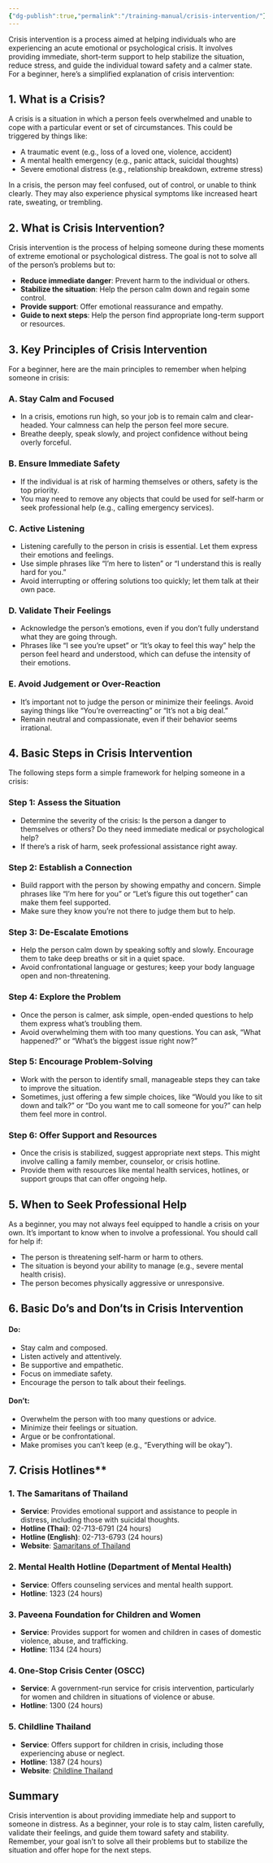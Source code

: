 ```yaml
---
{"dg-publish":true,"permalink":"/training-manual/crisis-intervention/"}
---
```


Crisis intervention is a process aimed at helping individuals who are experiencing an acute emotional or psychological crisis. It involves providing immediate, short-term support to help stabilize the situation, reduce stress, and guide the individual toward safety and a calmer state. For a beginner, here’s a simplified explanation of crisis intervention:

## 1. **What is a Crisis?**

A crisis is a situation in which a person feels overwhelmed and unable to cope with a particular event or set of circumstances. This could be triggered by things like:

- A traumatic event (e.g., loss of a loved one, violence, accident)
- A mental health emergency (e.g., panic attack, suicidal thoughts)
- Severe emotional distress (e.g., relationship breakdown, extreme stress)

In a crisis, the person may feel confused, out of control, or unable to think clearly. They may also experience physical symptoms like increased heart rate, sweating, or trembling.

## 2. **What is Crisis Intervention?**

Crisis intervention is the process of helping someone during these moments of extreme emotional or psychological distress. The goal is not to solve all of the person’s problems but to:

- **Reduce immediate danger**: Prevent harm to the individual or others.
- **Stabilize the situation**: Help the person calm down and regain some control.
- **Provide support**: Offer emotional reassurance and empathy.
- **Guide to next steps**: Help the person find appropriate long-term support or resources.

## 3. **Key Principles of Crisis Intervention**

For a beginner, here are the main principles to remember when helping someone in crisis:

### A. **Stay Calm and Focused**

- In a crisis, emotions run high, so your job is to remain calm and clear-headed. Your calmness can help the person feel more secure.
- Breathe deeply, speak slowly, and project confidence without being overly forceful.

### B. **Ensure Immediate Safety**

- If the individual is at risk of harming themselves or others, safety is the top priority.
- You may need to remove any objects that could be used for self-harm or seek professional help (e.g., calling emergency services).

### C. **Active Listening**

- Listening carefully to the person in crisis is essential. Let them express their emotions and feelings.
- Use simple phrases like “I’m here to listen” or “I understand this is really hard for you.”
- Avoid interrupting or offering solutions too quickly; let them talk at their own pace.

### D. **Validate Their Feelings**

- Acknowledge the person’s emotions, even if you don’t fully understand what they are going through.
- Phrases like “I see you’re upset” or “It’s okay to feel this way” help the person feel heard and understood, which can defuse the intensity of their emotions.

### E. **Avoid Judgement or Over-Reaction**

- It’s important not to judge the person or minimize their feelings. Avoid saying things like “You’re overreacting” or “It’s not a big deal.”
- Remain neutral and compassionate, even if their behavior seems irrational.

## 4. **Basic Steps in Crisis Intervention**

The following steps form a simple framework for helping someone in a crisis:

### Step 1: **Assess the Situation**

- Determine the severity of the crisis: Is the person a danger to themselves or others? Do they need immediate medical or psychological help?
- If there’s a risk of harm, seek professional assistance right away.

### Step 2: **Establish a Connection**

- Build rapport with the person by showing empathy and concern. Simple phrases like “I’m here for you” or “Let’s figure this out together” can make them feel supported.
- Make sure they know you’re not there to judge them but to help.

### Step 3: **De-Escalate Emotions**

- Help the person calm down by speaking softly and slowly. Encourage them to take deep breaths or sit in a quiet space.
- Avoid confrontational language or gestures; keep your body language open and non-threatening.

### Step 4: **Explore the Problem**

- Once the person is calmer, ask simple, open-ended questions to help them express what’s troubling them.
- Avoid overwhelming them with too many questions. You can ask, “What happened?” or “What’s the biggest issue right now?”

### Step 5: **Encourage Problem-Solving**

- Work with the person to identify small, manageable steps they can take to improve the situation.
- Sometimes, just offering a few simple choices, like “Would you like to sit down and talk?” or “Do you want me to call someone for you?” can help them feel more in control.

### Step 6: **Offer Support and Resources**

- Once the crisis is stabilized, suggest appropriate next steps. This might involve calling a family member, counselor, or crisis hotline.
- Provide them with resources like mental health services, hotlines, or support groups that can offer ongoing help.

## 5. **When to Seek Professional Help**

As a beginner, you may not always feel equipped to handle a crisis on your own. It’s important to know when to involve a professional. You should call for help if:

- The person is threatening self-harm or harm to others.
- The situation is beyond your ability to manage (e.g., severe mental health crisis).
- The person becomes physically aggressive or unresponsive.

## 6. **Basic Do’s and Don’ts in Crisis Intervention**

#### Do:

- Stay calm and composed.
- Listen actively and attentively.
- Be supportive and empathetic.
- Focus on immediate safety.
- Encourage the person to talk about their feelings.

#### Don’t:

- Overwhelm the person with too many questions or advice.
- Minimize their feelings or situation.
- Argue or be confrontational.
- Make promises you can’t keep (e.g., “Everything will be okay”).

## 7. Crisis Hotlines**

### 1. **The Samaritans of Thailand**

- **Service**: Provides emotional support and assistance to people in distress, including those with suicidal thoughts.
- **Hotline (Thai)**: 02-713-6791 (24 hours)
- **Hotline (English)**: 02-713-6793 (24 hours)
- **Website**: [Samaritans of Thailand](https://www.samaritansthai.com)

### 2. **Mental Health Hotline (Department of Mental Health)**

- **Service**: Offers counseling services and mental health support.
- **Hotline**: 1323 (24 hours)

### 3. **Paveena Foundation for Children and Women**

- **Service**: Provides support for women and children in cases of domestic violence, abuse, and trafficking.
- **Hotline**: 1134 (24 hours)

### 4. **One-Stop Crisis Center (OSCC)**

- **Service**: A government-run service for crisis intervention, particularly for women and children in situations of violence or abuse.
- **Hotline**: 1300 (24 hours)

### 5. **Childline Thailand**

- **Service**: Offers support for children in crisis, including those experiencing abuse or neglect.
- **Hotline**: 1387 (24 hours)
- **Website**: [Childline Thailand](http://www.childlinethailand.org)


## Summary

Crisis intervention is about providing immediate help and support to someone in distress. As a beginner, your role is to stay calm, listen carefully, validate their feelings, and guide them toward safety and stability. Remember, your goal isn’t to solve all their problems but to stabilize the situation and offer hope for the next steps.


